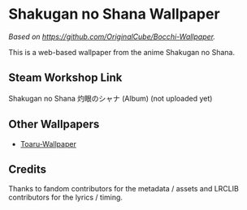 # Shakugan no Shana Wallpaper

*Based on https://github.com/OriginalCube/Bocchi-Wallpaper.*

This is a web-based wallpaper from the anime Shakugan no Shana.

## Steam Workshop Link

Shakugan no Shana 灼眼のシャナ (Album) (not uploaded yet)

## Other Wallpapers

- [Toaru-Wallpaper](https://github.com/Joehuu/Toaru-Wallpaper)

## Credits

Thanks to fandom contributors for the metadata / assets and LRCLIB contributors for the lyrics / timing.
